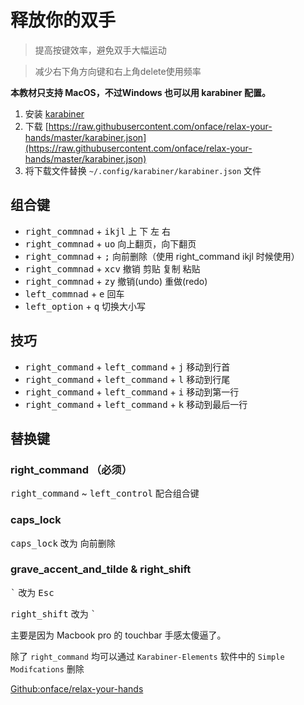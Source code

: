 # 释放你的双手

> 提高按键效率，避免双手大幅运动

> 减少右下角方向键和右上角<kbp>delete</kbp>使用频率

**本教材只支持 MacOS，不过Windows 也可以用 karabiner 配置。**

1. 安装 [karabiner](https://pqrs.org/osx/karabiner/)
2. 下载 [https://raw.githubusercontent.com/onface/relax-your-hands/master/karabiner.json](https://raw.githubusercontent.com/onface/relax-your-hands/master/karabiner.json)
3. 将下载文件替换 `~/.config/karabiner/karabiner.json` 文件

## 组合键

- <kbd>right_commnad</kbd> + <kbd>i</kbd><kbd>k</kbd><kbd>j</kbd><kbd>l</kbd> 上 下 左 右
- <kbd>right_commnad</kbd> + <kbd>u</kbd><kbd>o</kbd> 向上翻页，向下翻页
- <kbd>right_commnad</kbd> + <kbd>;</kbd> 向前删除（使用 right_command ikjl 时候使用）
- <kbd>right_commnad</kbd> + <kbd>x</kbd><kbd>c</kbd><kbd>v</kbd> 撤销 剪贴 复制 粘贴
- <kbd>right_commnad</kbd> + <kbd>z</kbd><kbd>y</kbd> 撤销(undo) 重做(redo)
- <kbd>left_commnad</kbd> + <kbd>e</kbd> 回车
- <kbd>left_option</kbd> + <kbd>q</kbd> 切换大小写



## 技巧

- <kbd>right_command</kbd> + <kbd>left_command</kbd> + <kbd>j</kbd> 移动到行首
- <kbd>right_command</kbd> + <kbd>left_command</kbd> + <kbd>l</kbd> 移动到行尾
- <kbd>right_command</kbd> + <kbd>left_command</kbd> + <kbd>i</kbd> 移动到第一行
- <kbd>right_command</kbd> + <kbd>left_command</kbd> + <kbd>k</kbd> 移动到最后一行

## 替换键

### right_command （必须）

<kbd>right_command</kbd> ~ <kbd>left_control</kbd> 配合组合键

### caps_lock

<kbd>caps_lock</kbd> 改为 向前删除

### grave_accent_and_tilde & right_shift

<kbd>`</kbd> 改为 <kbd>Esc</kbd>

<kbd>right_shift</kbd> 改为 <kbd>`</kbd>

主要是因为 Macbook pro 的 touchbar 手感太傻逼了。


除了 `right_command` 均可以通过 `Karabiner-Elements` 软件中的 `Simple Modifcations` 删除


[Github:onface/relax-your-hands](https://github.com/onface/relax-your-hands)
